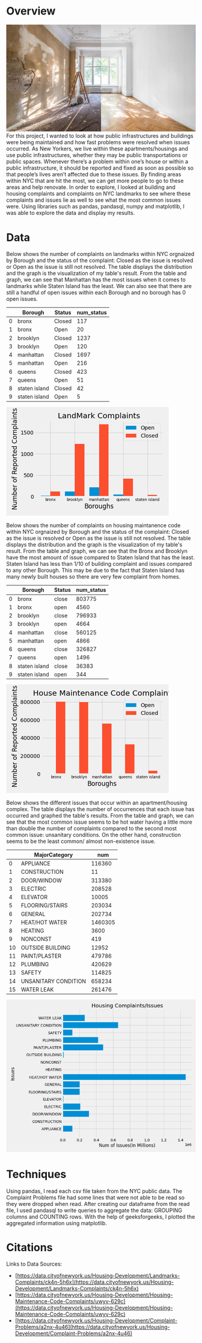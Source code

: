 # Overview
![building](renovate.jpeg)
  For this project, I wanted to look at how public infrastructures and buildings were being maintained and how fast problems were resolved when issues occurred. As New Yorkers, we live within these apartments/housings and use public infrastructures, whether they may be public transportations or public spaces. Whenever there’s a problem within one’s house or within a public infrastructure, it should be reported and fixed as soon as possible so that people’s lives aren’t affected due to these issues. By finding areas within NYC that are hit the most, we can get more people to go to these areas and help renovate. In order to explore, I looked at building and housing complaints and complaints on NYC landmarks to see where these complaints and issues lie as well to see what the most common issues were. Using libraries such as pandas, pandasql, numpy and matplotlib, I was able to explore the data and display my results. 



# Data 
  Below shows the number of complaints on landmarks within NYC orgnaized by Borough and the status of the complaint: Closed as the issue is resolved or Open as the issue is still not resolved. The table displays the distribution and the graph is the visualization of my table's result. From the table and graph, we can see that Manhattan has the most issues when it comes to landmarks while Staten Island has the least. We can also see that there are still a handful of open issues within each Borough and no borough has 0 open issues. 


|        | Borough | Status | num_status |
|--------|---------|--------|------------|
0        |  bronx  | Closed |     117    |
1        |  bronx  |  Open  |     20     |
2        |brooklyn | Closed |     1237   |
3        |brooklyn |  Open  |     120    |
4        |manhattan| Closed |     1697   |
5        |manhattan|  Open  |     216    |
6        |queens   | Closed |     423    |
7        |queens   |  Open  |     51     |
8        |staten island|  Closed |          42 |
9        |staten island|    Open |          5  |

![graph](landmark.png)

  Below shows the number of complaints on housing maintanence code within NYC orgnaized by Borough and the status of the complaint: Closed as the issue is resolved or Open as the issue is still not resolved. The table displays the distribution and the graph is the visualization of my table's result. From the table and graph, we can see that the Bronx and Brooklyn have the most amount of issue compared to Staten Island that has the least. Staten Island has less than 1/10 of building complaint and issues compared to any other Borough. This may be due to the fact that Staten Island has many newly built houses so there are very few complaint from homes. 

|        | Borough | Status | num_status |
|--------|---------|--------|------------|
0        |  bronx  | close  |   803775   |
1        |  bronx  | open   |    4560    |
2        |brooklyn | close  |   796933   |
3        |brooklyn |  open  |    4664    |
4        |manhattan| close  |   560125   |
5        |manhattan|  open  |    4866    |
6        |queens   |  close |   326827   |
7        |queens   |  open  |    1496    |
8        |staten island|  close |       36383 |
9        |staten island |  open |       344 |

![graph](Housing.png)

  Below shows the different issues that occur within an apartment/housing complex. The table displays the number of occurrences that each issue has occurred and graphed the table's results. From the table and graph, we can see that the most common issue seems to be hot water having a little more than double the number of  complaints compared to the second most common issue: unsanitary conditions. On the other hand, construction seems to be the least common/ almost non-existence issue.

|        | MajorCategory   |   num  |
|--------|------------------|------------|
0        |      APPLIANCE  | 116360 |
1        |   CONSTRUCTION  |    11 |
2        |    DOOR/WINDOW  | 313380 |
3        |       ELECTRIC  |  208528 |
4        |       ELEVATOR  |  10005  |
5        |FLOORING/STAIRS  | 203034  |
6        |        GENERAL  | 202734  |
7        | HEAT/HOT WATER  | 1460305 |
8        |        HEATING  |   3600  |
9        |       NONCONST  |    419  |
10       |OUTSIDE BUILDING |   12952 |
11       |  PAINT/PLASTER  | 479786  |
12       |       PLUMBING  | 420629  |
13       |         SAFETY |  114825  |
14       |UNSANITARY CONDITION |  658234 |
15       |     WATER LEAK |  261476     |

![graph](Complaint.png)

# Techniques 
  Using pandas, I read each csv file taken from the NYC public data. The Complaint Problems file had some lines that were not able to be read so they were dropped when read. After creating our dataframe from the read file, I used pandasql to write queries to aggregate the data: GROUPING columns and COUNTING rows. With the help of geeksforgeeks, I plotted the aggregated information using matplotlib. 

# Citations 
Links to Data Sources:
- [https://data.cityofnewyork.us/Housing-Development/Landmarks-Complaints/ck4n-5h6x](https://data.cityofnewyork.us/Housing-Development/Landmarks-Complaints/ck4n-5h6x)
- [https://data.cityofnewyork.us/Housing-Development/Housing-Maintenance-Code-Complaints/uwyv-629c](https://data.cityofnewyork.us/Housing-Development/Housing-Maintenance-Code-Complaints/uwyv-629c)
- [https://data.cityofnewyork.us/Housing-Development/Complaint-Problems/a2nx-4u46](https://data.cityofnewyork.us/Housing-Development/Complaint-Problems/a2nx-4u46)
